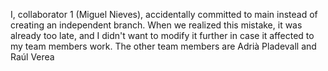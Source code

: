 I, collaborator 1 (Miguel Nieves), accidentally committed to main instead of creating an independent branch. When we realized this mistake, it was already too late, and I didn't want to modify it further in case it affected to my team members work. The other team members are Adrià Pladevall and Raúl Verea
